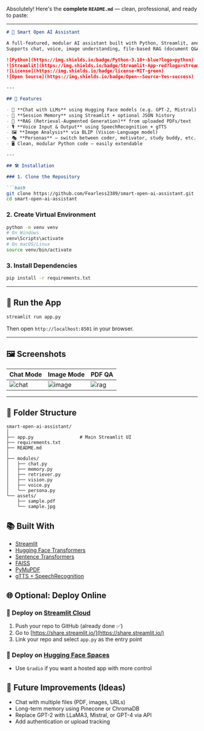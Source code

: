 Absolutely! Here's the **complete `README.md`** — clean, professional, and ready to paste:

---

````markdown
# 🤖 Smart Open AI Assistant

A full-featured, modular AI assistant built with Python, Streamlit, and Hugging Face.  
Supports chat, voice, image understanding, file-based RAG (document Q&A), and personas like coder, motivator, or study buddy.

![Python](https://img.shields.io/badge/Python-3.10+-blue?logo=python)
![Streamlit](https://img.shields.io/badge/Streamlit-App-red?logo=streamlit)
![License](https://img.shields.io/badge/license-MIT-green)
![Open Source](https://img.shields.io/badge/Open--Source-Yes-success)

---

## 🚀 Features

- 💬 **Chat with LLMs** using Hugging Face models (e.g. GPT-2, Mistral)
- 🧠 **Session Memory** using Streamlit + optional JSON history
- 📄 **RAG (Retrieval-Augmented Generation)** from uploaded PDFs/text
- 🎙️ **Voice Input & Output** using SpeechRecognition + gTTS
- 🖼️ **Image Analysis** via BLIP (Vision-Language model)
- 🎭 **Personas** — switch between coder, motivator, study buddy, etc.
- 🖥️ Clean, modular Python code — easily extendable

---

## 🛠️ Installation

### 1. Clone the Repository

```bash
git clone https://github.com/Fearless2389/smart-open-ai-assistant.git
cd smart-open-ai-assistant
````

### 2. Create Virtual Environment

```bash
python -m venv venv
# On Windows
venv\Scripts\activate
# On macOS/Linux
source venv/bin/activate
```

### 3. Install Dependencies

```bash
pip install -r requirements.txt
```

---

## 🧪 Run the App

```bash
streamlit run app.py
```

Then open `http://localhost:8501` in your browser.

---

## 🖼️ Screenshots

| Chat Mode                   | Image Mode                   | PDF QA                     |
| --------------------------- | ---------------------------- | -------------------------- |
| ![chat](assets/sample1.png) | ![image](assets/sample2.png) | ![rag](assets/sample3.png) |

---

## 🔧 Folder Structure

```
smart-open-ai-assistant/
│
├── app.py                 # Main Streamlit UI
├── requirements.txt
├── README.md
│
├── modules/
│   ├── chat.py
│   ├── memory.py
│   ├── retriever.py
│   ├── vision.py
│   ├── voice.py
│   └── persona.py
└── assets/
    ├── sample.pdf
    └── sample.jpg
```



## 📚 Built With

* [Streamlit](https://streamlit.io/)
* [Hugging Face Transformers](https://huggingface.co/)
* [Sentence Transformers](https://www.sbert.net/)
* [FAISS](https://github.com/facebookresearch/faiss)
* [PyMuPDF](https://pymupdf.readthedocs.io/)
* [gTTS + SpeechRecognition](https://pypi.org/project/SpeechRecognition/)



## 🌐 Optional: Deploy Online

### 🚀 Deploy on [Streamlit Cloud](https://share.streamlit.io/)

1. Push your repo to GitHub (already done ✅)
2. Go to [https://share.streamlit.io/](https://share.streamlit.io/)
3. Link your repo and select `app.py` as the entry point

### 🧠 Deploy on [Hugging Face Spaces](https://huggingface.co/spaces)

* Use `Gradio` if you want a hosted app with more control



## 🧠 Future Improvements (Ideas)

* Chat with multiple files (PDF, images, URLs)
* Long-term memory using Pinecone or ChromaDB
* Replace GPT-2 with LLaMA3, Mistral, or GPT-4 via API
* Add authentication or upload tracking




